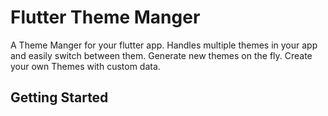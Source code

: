 # Flutter Theme Manger

A Theme Manger for your flutter app. Handles multiple themes in your app and easily switch between them. Generate new themes on the fly. Create your own Themes with custom data.

## Getting Started

